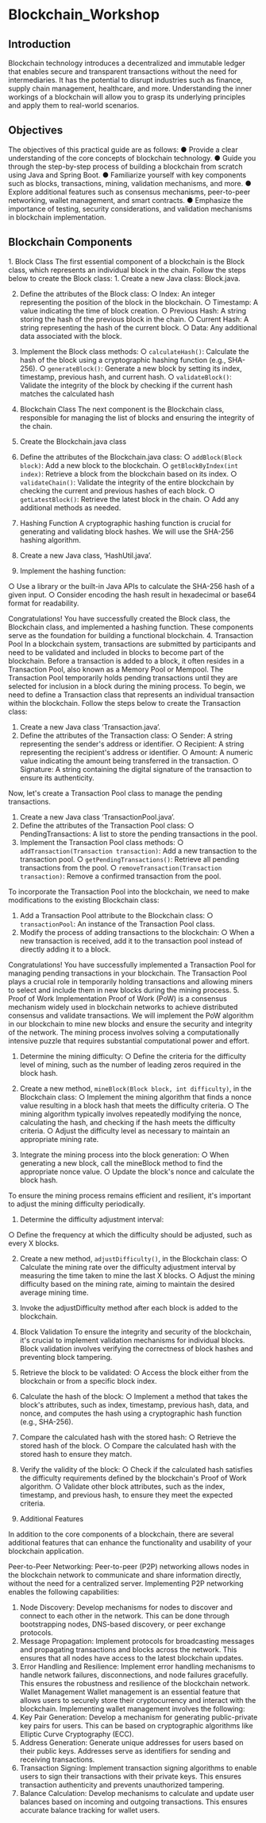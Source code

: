 # Blockchain_Workshop
<h2>Introduction</h2>
Blockchain technology introduces a decentralized and immutable ledger that enables
secure and transparent transactions without the need for intermediaries. It has the
potential to disrupt industries such as finance, supply chain management, healthcare,
and more. Understanding the inner workings of a blockchain will allow you to grasp its
underlying principles and apply them to real-world scenarios.
<h2>Objectives</h2>
The objectives of this practical guide are as follows:
● Provide a clear understanding of the core concepts of blockchain technology.
● Guide you through the step-by-step process of building a blockchain from scratch
using Java and Spring Boot.
● Familiarize yourself with key components such as blocks, transactions, mining,
validation mechanisms, and more.
● Explore additional features such as consensus mechanisms, peer-to-peer
networking, wallet management, and smart contracts.
● Emphasize the importance of testing, security considerations, and validation
mechanisms in blockchain implementation.
<h2>Blockchain Components</h2>
1. Block Class
The first essential component of a blockchain is the Block class, which represents an
individual block in the chain. Follow the steps below to create the Block class:
1. Create a new Java class: Block.java.

2. Define the attributes of the Block class:
○ Index: An integer representing the position of the block in the blockchain.
○ Timestamp: A value indicating the time of block creation.
○ Previous Hash: A string storing the hash of the previous block in the
chain.
○ Current Hash: A string representing the hash of the current block.
○ Data: Any additional data associated with the block.
3. Implement the Block class methods:
○ `calculateHash()`: Calculate the hash of the block using a cryptographic
hashing function (e.g., SHA-256).
○ `generateBlock()`: Generate a new block by setting its index, timestamp,
previous hash, and current hash.
○ `validateBlock()`: Validate the integrity of the block by checking if the
current hash matches the calculated hash

2. Blockchain Class
The next component is the Blockchain class, responsible for managing the list of blocks
and ensuring the integrity of the chain.
1. Create the Blockchain.java class
2. Define the attributes of the Blockchain.java class:
○ `addBlock(Block block)`: Add a new block to the blockchain.
○ `getBlockByIndex(int index)`: Retrieve a block from the blockchain
based on its index.
○ `validateChain()`: Validate the integrity of the entire blockchain by
checking the current and previous hashes of each block.
○ `getLatestBlock()`: Retrieve the latest block in the chain.
○ Add any additional methods as needed.
3. Hashing Function
A cryptographic hashing function is crucial for generating and validating block hashes.
We will use the SHA-256 hashing algorithm.
1. Create a new Java class, ‘HashUtil.java’.
2. Implement the hashing function:

○ Use a library or the built-in Java APIs to calculate the SHA-256 hash of a
given input.
○ Consider encoding the hash result in hexadecimal or base64 format for
readability.

Congratulations! You have successfully created the Block class, the Blockchain class,
and implemented a hashing function. These components serve as the foundation for
building a functional blockchain.
4. Transaction Pool
In a blockchain system, transactions are submitted by participants and need to be
validated and included in blocks to become part of the blockchain. Before a transaction
is added to a block, it often resides in a Transaction Pool, also known as a Memory Pool
or Mempool. The Transaction Pool temporarily holds pending transactions until they are
selected for inclusion in a block during the mining process.
To begin, we need to define a Transaction class that represents an individual
transaction within the blockchain. Follow the steps below to create the Transaction
class:
1. Create a new Java class ‘Transaction.java’.
2. Define the attributes of the Transaction class:
○ Sender: A string representing the sender's address or identifier.
○ Recipient: A string representing the recipient's address or identifier.
○ Amount: A numeric value indicating the amount being transferred in the
transaction.
○ Signature: A string containing the digital signature of the transaction to
ensure its authenticity.

Now, let's create a Transaction Pool class to manage the pending transactions.
1. Create a new Java class ‘TransactionPool.java’.
2. Define the attributes of the Transaction Pool class:
○ PendingTransactions: A list to store the pending transactions in the pool.
3. Implement the Transaction Pool class methods:
○ `addTransaction(Transaction transaction)`: Add a new transaction to
the transaction pool.
○ `getPendingTransactions()`: Retrieve all pending transactions from the
pool.
○ `removeTransaction(Transaction transaction)`: Remove a confirmed
transaction from the pool.

To incorporate the Transaction Pool into the blockchain, we need to make modifications
to the existing Blockchain class:
1. Add a Transaction Pool attribute to the Blockchain class:
○ `transactionPool`: An instance of the Transaction Pool class.
2. Modify the process of adding transactions to the blockchain:
○ When a new transaction is received, add it to the transaction pool instead
of directly adding it to a block.

Congratulations! You have successfully implemented a Transaction Pool for managing
pending transactions in your blockchain. The Transaction Pool plays a crucial role in
temporarily holding transactions and allowing miners to select and include them in new
blocks during the mining process.
5. Proof of Work Implementation
Proof of Work (PoW) is a consensus mechanism widely used in blockchain networks to
achieve distributed consensus and validate transactions. We will implement the PoW
algorithm in our blockchain to mine new blocks and ensure the security and integrity of
the network.
The mining process involves solving a computationally intensive puzzle that requires
substantial computational power and effort.
1. Determine the mining difficulty:
○ Define the criteria for the difficulty level of mining, such as the number of
leading zeros required in the block hash.

2. Create a new method, `mineBlock(Block block, int difficulty)`, in the
Blockchain class:
○ Implement the mining algorithm that finds a nonce value resulting in a
block hash that meets the difficulty criteria.
○ The mining algorithm typically involves repeatedly modifying the nonce,
calculating the hash, and checking if the hash meets the difficulty criteria.
○ Adjust the difficulty level as necessary to maintain an appropriate mining
rate.

3. Integrate the mining process into the block generation:
○ When generating a new block, call the mineBlock method to find the
appropriate nonce value.
○ Update the block's nonce and calculate the block hash.

To ensure the mining process remains efficient and resilient, it's important to adjust the
mining difficulty periodically.
1. Determine the difficulty adjustment interval:

○ Define the frequency at which the difficulty should be adjusted, such as
every X blocks.

2. Create a new method, `adjustDifficulty()`, in the Blockchain class:
○ Calculate the mining rate over the difficulty adjustment interval by
measuring the time taken to mine the last X blocks.
○ Adjust the mining difficulty based on the mining rate, aiming to maintain
the desired average mining time.

3. Invoke the adjustDifficulty method after each block is added to the blockchain.

6. Block Validation
To ensure the integrity and security of the blockchain, it's crucial to implement validation
mechanisms for individual blocks. Block validation involves verifying the correctness of
block hashes and preventing block tampering.
1. Retrieve the block to be validated:
○ Access the block either from the blockchain or from a specific block index.
2. Calculate the hash of the block:
○ Implement a method that takes the block's attributes, such as index,
timestamp, previous hash, data, and nonce, and computes the hash using
a cryptographic hash function (e.g., SHA-256).
3. Compare the calculated hash with the stored hash:
○ Retrieve the stored hash of the block.
○ Compare the calculated hash with the stored hash to ensure they match.
4. Verify the validity of the block:
○ Check if the calculated hash satisfies the difficulty requirements defined by
the blockchain's Proof of Work algorithm.
○ Validate other block attributes, such as the index, timestamp, and previous
hash, to ensure they meet the expected criteria.

7. Additional Features

In addition to the core components of a blockchain, there are several additional features
that can enhance the functionality and usability of your blockchain application.

Peer-to-Peer Networking:
Peer-to-peer (P2P) networking allows nodes in the blockchain network to communicate
and share information directly, without the need for a centralized server. Implementing
P2P networking enables the following capabilities:
1. Node Discovery: Develop mechanisms for nodes to discover and connect to
each other in the network. This can be done through bootstrapping nodes,
DNS-based discovery, or peer exchange protocols.
2. Message Propagation: Implement protocols for broadcasting messages and
propagating transactions and blocks across the network. This ensures that all
nodes have access to the latest blockchain updates.
3. Error Handling and Resilience: Implement error handling mechanisms to handle
network failures, disconnections, and node failures gracefully. This ensures the
robustness and resilience of the blockchain network.
Wallet Management
Wallet management is an essential feature that allows users to securely store their
cryptocurrency and interact with the blockchain. Implementing wallet management
involves the following:
1. Key Pair Generation: Develop a mechanism for generating public-private key
pairs for users. This can be based on cryptographic algorithms like Elliptic Curve
Cryptography (ECC).
2. Address Generation: Generate unique addresses for users based on their
public keys. Addresses serve as identifiers for sending and receiving
transactions.
3. Transaction Signing: Implement transaction signing algorithms to enable users
to sign their transactions with their private keys. This ensures transaction
authenticity and prevents unauthorized tampering.
4. Balance Calculation: Develop mechanisms to calculate and update user
balances based on incoming and outgoing transactions. This ensures accurate
balance tracking for wallet users.
